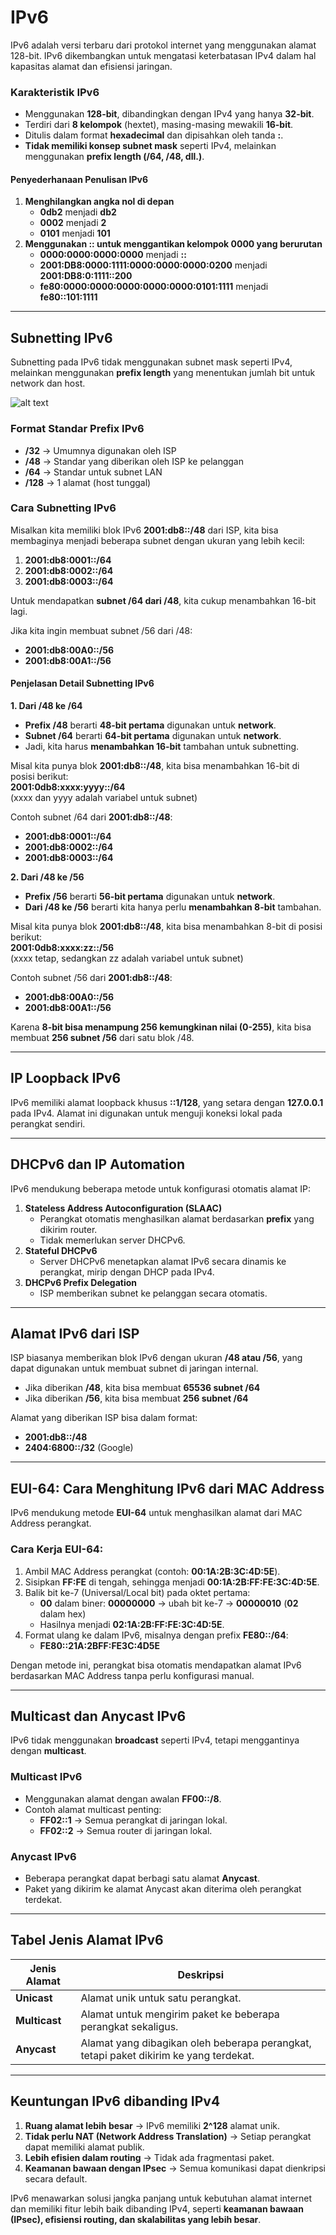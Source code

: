 # IPv6
IPv6 adalah versi terbaru dari protokol internet yang menggunakan alamat 128-bit. IPv6 dikembangkan untuk mengatasi keterbatasan IPv4 dalam hal kapasitas alamat dan efisiensi jaringan.

### Karakteristik IPv6
- Menggunakan **128-bit**, dibandingkan dengan IPv4 yang hanya **32-bit**.
- Terdiri dari **8 kelompok** (hextet), masing-masing mewakili **16-bit**.
- Ditulis dalam format **hexadecimal** dan dipisahkan oleh tanda **:**.
- **Tidak memiliki konsep subnet mask** seperti IPv4, melainkan menggunakan **prefix length (/64, /48, dll.)**.

#### Penyederhanaan Penulisan IPv6
1. **Menghilangkan angka nol di depan**
   - **0db2** menjadi **db2**
   - **0002** menjadi **2**
   - **0101** menjadi **101**
2. **Menggunakan :: untuk menggantikan kelompok 0000 yang berurutan**
   - **0000:0000:0000:0000** menjadi **::**
   - **2001:DB8:0000:1111:0000:0000:0000:0200** menjadi **2001:DB8:0:1111::200**
   - **fe80:0000:0000:0000:0000:0000:0101:1111** menjadi **fe80::101:1111**

---

## Subnetting IPv6
Subnetting pada IPv6 tidak menggunakan subnet mask seperti IPv4, melainkan menggunakan **prefix length** yang menentukan jumlah bit untuk network dan host.

![alt text](images/05_ipv6/image.png)

### Format Standar Prefix IPv6
- **/32** → Umumnya digunakan oleh ISP
- **/48** → Standar yang diberikan oleh ISP ke pelanggan
- **/64** → Standar untuk subnet LAN
- **/128** → 1 alamat (host tunggal)

### Cara Subnetting IPv6
Misalkan kita memiliki blok IPv6 **2001:db8::/48** dari ISP, kita bisa membaginya menjadi beberapa subnet dengan ukuran yang lebih kecil:
1. **2001:db8:0001::/64**
2. **2001:db8:0002::/64**
3. **2001:db8:0003::/64**

Untuk mendapatkan **subnet /64 dari /48**, kita cukup menambahkan 16-bit lagi.

Jika kita ingin membuat subnet /56 dari /48:
- **2001:db8:00A0::/56**
- **2001:db8:00A1::/56**

#### **Penjelasan Detail Subnetting IPv6**
**1. Dari /48 ke /64**  
- **Prefix /48** berarti **48-bit pertama** digunakan untuk **network**.  
- **Subnet /64** berarti **64-bit pertama** digunakan untuk **network**.  
- Jadi, kita harus **menambahkan 16-bit** tambahan untuk subnetting.

Misal kita punya blok **2001:db8::/48**, kita bisa menambahkan 16-bit di posisi berikut:  
**2001:0db8:xxxx:yyyy::/64**  
(xxxx dan yyyy adalah variabel untuk subnet)

Contoh subnet /64 dari **2001:db8::/48**:
- **2001:db8:0001::/64**
- **2001:db8:0002::/64**
- **2001:db8:0003::/64**

**2. Dari /48 ke /56**  
- **Prefix /56** berarti **56-bit pertama** digunakan untuk **network**.  
- **Dari /48 ke /56** berarti kita hanya perlu **menambahkan 8-bit** tambahan.  

Misal kita punya blok **2001:db8::/48**, kita bisa menambahkan 8-bit di posisi berikut:  
**2001:0db8:xxxx:zz::/56**  
(xxxx tetap, sedangkan zz adalah variabel untuk subnet)

Contoh subnet /56 dari **2001:db8::/48**:
- **2001:db8:00A0::/56**
- **2001:db8:00A1::/56**

Karena **8-bit bisa menampung 256 kemungkinan nilai (0-255)**, kita bisa membuat **256 subnet /56** dari satu blok /48.

---

## IP Loopback IPv6
IPv6 memiliki alamat loopback khusus **::1/128**, yang setara dengan **127.0.0.1** pada IPv4. 
Alamat ini digunakan untuk menguji koneksi lokal pada perangkat sendiri.

---

## DHCPv6 dan IP Automation
IPv6 mendukung beberapa metode untuk konfigurasi otomatis alamat IP:
1. **Stateless Address Autoconfiguration (SLAAC)**
   - Perangkat otomatis menghasilkan alamat berdasarkan **prefix** yang dikirim router.
   - Tidak memerlukan server DHCPv6.
2. **Stateful DHCPv6**
   - Server DHCPv6 menetapkan alamat IPv6 secara dinamis ke perangkat, mirip dengan DHCP pada IPv4.
3. **DHCPv6 Prefix Delegation**
   - ISP memberikan subnet ke pelanggan secara otomatis.

---

## Alamat IPv6 dari ISP
ISP biasanya memberikan blok IPv6 dengan ukuran **/48 atau /56**, yang dapat digunakan untuk membuat subnet di jaringan internal.

- Jika diberikan **/48**, kita bisa membuat **65536 subnet /64**
- Jika diberikan **/56**, kita bisa membuat **256 subnet /64**

Alamat yang diberikan ISP bisa dalam format:
- **2001:db8::/48**
- **2404:6800::/32** (Google)

---

## EUI-64: Cara Menghitung IPv6 dari MAC Address
IPv6 mendukung metode **EUI-64** untuk menghasilkan alamat dari MAC Address perangkat.

### Cara Kerja EUI-64:
1. Ambil MAC Address perangkat (contoh: **00:1A:2B:3C:4D:5E**).
2. Sisipkan **FF:FE** di tengah, sehingga menjadi **00:1A:2B:FF:FE:3C:4D:5E**.
3. Balik bit ke-7 (Universal/Local bit) pada oktet pertama:
   - **00** dalam biner: **00000000** → ubah bit ke-7 → **00000010** (**02** dalam hex)
   - Hasilnya menjadi **02:1A:2B:FF:FE:3C:4D:5E**.
4. Format ulang ke dalam IPv6, misalnya dengan prefix **FE80::/64**:
   - **FE80::21A:2BFF:FE3C:4D5E**

Dengan metode ini, perangkat bisa otomatis mendapatkan alamat IPv6 berdasarkan MAC Address tanpa perlu konfigurasi manual.

---

## Multicast dan Anycast IPv6
IPv6 tidak menggunakan **broadcast** seperti IPv4, tetapi menggantinya dengan **multicast**.

### Multicast IPv6
- Menggunakan alamat dengan awalan **FF00::/8**.
- Contoh alamat multicast penting:
  - **FF02::1** → Semua perangkat di jaringan lokal.
  - **FF02::2** → Semua router di jaringan lokal.

### Anycast IPv6
- Beberapa perangkat dapat berbagi satu alamat **Anycast**.
- Paket yang dikirim ke alamat Anycast akan diterima oleh perangkat terdekat.

---

## Tabel Jenis Alamat IPv6
| Jenis Alamat | Deskripsi |
|-------------|-----------|
| **Unicast** | Alamat unik untuk satu perangkat. |
| **Multicast** | Alamat untuk mengirim paket ke beberapa perangkat sekaligus. |
| **Anycast** | Alamat yang dibagikan oleh beberapa perangkat, tetapi paket dikirim ke yang terdekat. |

---

## Keuntungan IPv6 dibanding IPv4
1. **Ruang alamat lebih besar** → IPv6 memiliki **2^128** alamat unik.
2. **Tidak perlu NAT (Network Address Translation)** → Setiap perangkat dapat memiliki alamat publik.
3. **Lebih efisien dalam routing** → Tidak ada fragmentasi paket.
4. **Keamanan bawaan dengan IPsec** → Semua komunikasi dapat dienkripsi secara default.

IPv6 menawarkan solusi jangka panjang untuk kebutuhan alamat internet dan memiliki fitur lebih baik dibanding IPv4, seperti **keamanan bawaan (IPsec), efisiensi routing, dan skalabilitas yang lebih besar**.